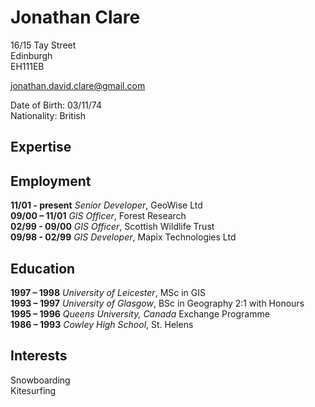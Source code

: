 # Jonathan Clare

16/15 Tay Street  
Edinburgh  
EH111EB

jonathan.david.clare@gmail.com

Date of Birth: 03/11/74  
Nationality: British

## Expertise

## Employment

**11/01 - present** *Senior Developer*, GeoWise Ltd  
**09/00 – 11/01**   *GIS Officer*,      Forest Research  
**02/99 - 09/00**   *GIS Officer*,      Scottish Wildlife Trust   
**09/98 - 02/99**   *GIS Developer*,    Mapix Technologies Ltd

## Education

**1997 – 1998** *University of Leicester*, MSc in GIS    
**1993 – 1997** *University of Glasgow*, BSc in Geography 2:1 with Honours    
**1995 – 1996** *Queens University, Canada* Exchange Programme  
**1986 – 1993** *Cowley High School*, St. Helens

## Interests
Snowboarding  
Kitesurfing  